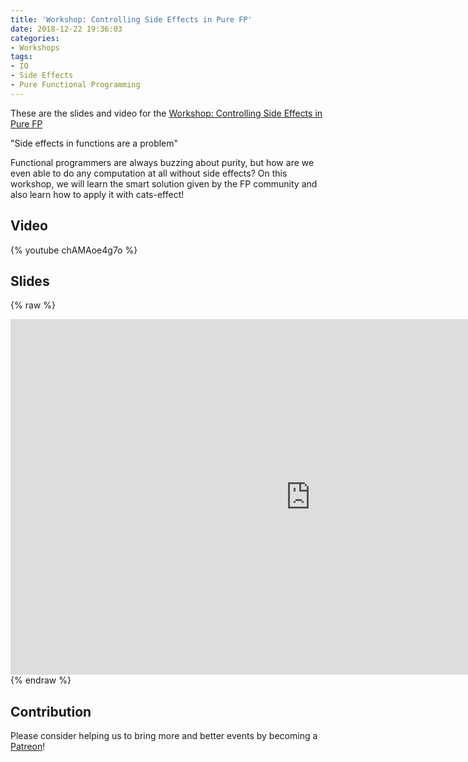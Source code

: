 ```yaml
---
title: 'Workshop: Controlling Side Effects in Pure FP'
date: 2018-12-22 19:36:03
categories:
- Workshops
tags:
- IO
- Side Effects
- Pure Functional Programming
---
```


These are the slides and video for the [Workshop: Controlling Side Effects in Pure FP](https://www.meetup.com/lambda1-fp-academy-ams/events/257280105/)

"Side effects in functions are a problem"

Functional programmers are always buzzing about purity, but how are we even able to do any computation at all without side effects? On this workshop, we will learn the smart solution given by the FP community and also learn how to apply it with cats-effect!

## Video

{% youtube chAMAoe4g7o %}

## Slides

{% raw %}
<iframe src="https://docs.google.com/presentation/d/e/2PACX-1vTFb5ILLtD-4MAxpobDdB68dJFdj8I37El41LtwpHov-wR3gltPIEpVcyWMTlyt8ExX75HA7pLkh9j0/embed?start=false&loop=false&delayms=3000" frameborder="0" width="960" height="569" allowfullscreen="true" mozallowfullscreen="true" webkitallowfullscreen="true"></iframe>
{% endraw %}

## Contribution

Please consider helping us to bring more and better events by becoming a [Patreon](https://patreon.com/lambdaone)!